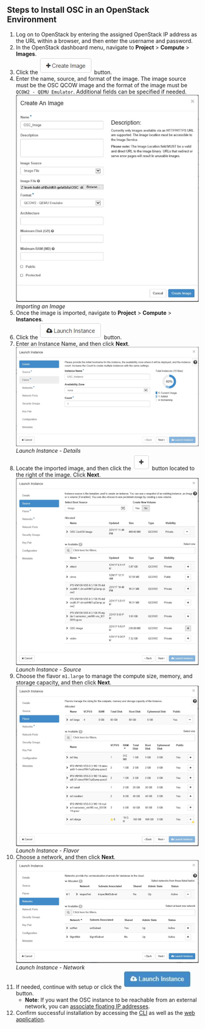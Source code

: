 ## Steps to Install OSC in an OpenStack Environment

1. Log on to OpenStack by entering the assigned OpenStack IP address as the URL within a browser, and then enter the username and password.
2. In the OpenStack dashboard menu, navigate to **Project** > **Compute** > **Images**.
3. Click the ![](./images/openstack_image_creation_button.jpg) button.
4. Enter the name, source, and format of the image. The image source must be the OSC QCOW image and the format of the image must be `QCOW2 - QEMU Emulator`. Additional fields can be specified if needed.  
![](./images/openstack_image_creation.jpg)  
*Importing an Image*
5. Once the image is imported, navigate to **Project** > **Compute** > **Instances**.
6. Click the ![](./images/openstack_instance_button.jpg) button.
7. Enter an Instance Name, and then click **Next**.  
![](./images/openstack_instance_details.jpg)  
*Launch Instance - Details*
8. Locate the imported image, and then click the ![](./images/openstack_plus_button.jpg) button located to the right of the image. Click **Next**.  
![](./images/openstack_instance_source.jpg)  
*Launch Instance - Source*
9. Choose the flavor `m1.large` to manage the compute size, memory, and storage capacity, and then click **Next**.  
![](./images/openstack_instance_flavor.jpg)  
*Launch Instance - Flavor*
10. Choose a network, and then click **Next**.  
![](./images/openstack_instance_networks.jpg)  
*Launch Instance - Network*
11. If needed, continue with setup or click the ![](./images/openstack_launch_instance_button.jpg) button.  
	* **Note**: If you want the OSC instance to be reachable from an external network, you can [associate floating IP addresses](https://docs.openstack.org/user-guide/cli-manage-ip-addresses.html "OpenStack Docs: Manage IP addresses").
12. Confirm successful installation by accessing the [CLI](./accessing.md#accessing-osc-through-cli) as well as the [web application](./accessing.md#accessing-the-osc-web-application).
